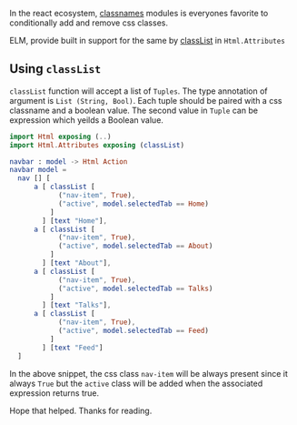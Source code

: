 <!--


---
 'ELM : Adding and removing CSS classes conditionally'
excerpt: 'ELM : Adding and removing CSS classes conditionally'
date: 2017-11-07 00:00:00 IST
updated: 2018-04-01 05:00:00 IST
categories: elm
tags: elm
---

-->
<!DOCTYPE html>
<html>

<head>
  <title>basic-git-workflow</title>
  <meta charset="utf-8">
  <meta name="viewport" content="width=device-width, initial-scale=1.0">


  <link rel="stylesheet" href="./css/bootstrap.css">
  <link rel="stylesheet" href="./css/bootstrap.grid.css">
  <link rel="stylesheet" href="./css/bootstrap.min.css">
  <link rel="stylesheet" href="./css/bootstrap-reboot.min.css">
  <link rel="stylesheet" href="./css/bootstrap.css.map">
  <link rel="stylesheet" href="./css/blog-home.css">
  <link rel="stylesheet" href="./css/prism.css">
  <script async defer src="./css/prism.js"></script>
</head>
<!--------------------------------------------------------------------------------------------------->
<!--------------------------------------------------------------------------------------------------->
<!--------------------------------------------------------------------------------------------------->
<!--------------------------------------------------------------------------------------------------->
<!--------------------------------------------------------------------------------------------------->




<body>

In the react ecosystem, [classnames](https://www.npmjs.com/package/classnames) modules is everyones favorite to conditionally add and remove css classes. 

ELM, provide built in support for the same by [classList](http://package.elm-lang.org/packages/elm-lang/html/2.0.0/Html-Attributes#classList) in `Html.Attributes`

## Using `classList`

`classList` function will accept a list of `Tuples`. The type annotation of argument is `List (String, Bool)`. Each tuple should be paired with a css classname and a boolean value. The second value in `Tuple` can be expression which yeilds a Boolean value.

```elm
import Html exposing (..)
import Html.Attributes exposing (classList)

navbar : model -> Html Action
navbar model =
  nav [] [
      a [ classList [
            ("nav-item", True),
            ("active", model.selectedTab == Home)
          ]
        ] [text "Home"],
      a [ classList [
            ("nav-item", True),
            ("active", model.selectedTab == About)
          ]
        ] [text "About"],
      a [ classList [
            ("nav-item", True),
            ("active", model.selectedTab == Talks)
          ]
        ] [text "Talks"],
      a [ classList [
            ("nav-item", True),
            ("active", model.selectedTab == Feed)
          ]
        ] [text "Feed"]
  ]
```

In the above snippet, the css class `nav-item` will be always present since it always `True` but the `active`
class will be added when the associated expression returns true.

Hope that helped. Thanks for reading.
